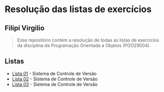 # Resolução das listas de exercícios

## Filipi Virgilio

> Esse repositório contém a resolução de todas as listas de exercícios da disciplina de Programação Orientada a Objetos (POO29004).

## Listas

- [Lista 01](/lista-01) - Sistema de Controle de Versão
- [Lista 02](/lista-02) - Sistema de Controle de Versão
- [Lista 03](/lista-03) - Sistema de Controle de Versão
